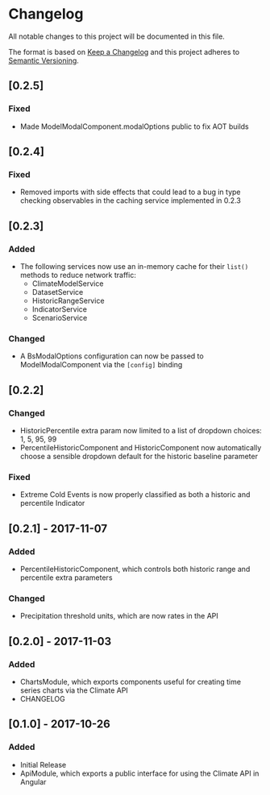 # Changelog
All notable changes to this project will be documented in this file.

The format is based on [Keep a Changelog](http://keepachangelog.com/en/1.0.0/)
and this project adheres to [Semantic Versioning](http://semver.org/spec/v2.0.0.html).

## [0.2.5]
### Fixed
- Made ModelModalComponent.modalOptions public to fix AOT builds

## [0.2.4]
### Fixed
- Removed imports with side effects that could lead to a bug in type checking observables in the caching service implemented in 0.2.3

## [0.2.3]
### Added
- The following services now use an in-memory cache for their `list()` methods to reduce network traffic:
  - ClimateModelService
  - DatasetService
  - HistoricRangeService
  - IndicatorService
  - ScenarioService
### Changed
- A BsModalOptions configuration can now be passed to ModelModalComponent via the `[config]` binding

## [0.2.2]
### Changed
- HistoricPercentile extra param now limited to a list of dropdown choices: 1, 5, 95, 99
- PercentileHistoricComponent and HistoricComponent now automatically choose a sensible dropdown
  default for the historic baseline parameter
### Fixed
- Extreme Cold Events is now properly classified as both a historic and percentile Indicator

## [0.2.1] - 2017-11-07
### Added
- PercentileHistoricComponent, which controls both historic range and percentile extra parameters

### Changed
- Precipitation threshold units, which are now rates in the API

## [0.2.0] - 2017-11-03
### Added
- ChartsModule, which exports components useful for creating time series charts via the Climate API
- CHANGELOG

## [0.1.0] - 2017-10-26
### Added
- Initial Release
- ApiModule, which exports a public interface for using the Climate API in Angular
